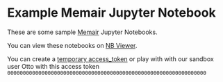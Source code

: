 # Example Memair Jupyter Notebook



These are some sample [Memair](https://memair.com) Jupyter Notebooks.

You can view these notebooks on [NB Viewer](https://nbviewer.jupyter.org/github/memair/jupyter/tree/master/).

You can create a [temporary access_token](https://memair.com/temporary_access_token) or play with with our sandbox user Otto with this access token
`0000000000000000000000000000000000000000000000000000000000000000`
